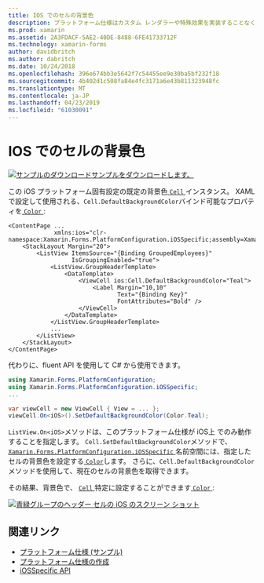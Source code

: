 ```yaml
---
title: IOS でのセルの背景色
description: プラットフォーム仕様はカスタム レンダラーや特殊効果を実装することなく、特定のプラットフォームでのみ利用できる機能の使用を可能にします。 この記事では、iOS でのセルの既定の背景色の設定 iOS プラットフォームに固有の使用方法について説明します。
ms.prod: xamarin
ms.assetid: 2A3FDACF-5AE2-40DE-8488-6FE41733712F
ms.technology: xamarin-forms
author: davidbritch
ms.author: dabritch
ms.date: 10/24/2018
ms.openlocfilehash: 396e674bb3e5642f7c54455ee9e30ba5bf232f18
ms.sourcegitcommit: 4b402d1c508fa84e4fc3171a6e43b811323948fc
ms.translationtype: MT
ms.contentlocale: ja-JP
ms.lasthandoff: 04/23/2019
ms.locfileid: "61030091"
---
```

# <a name="cell-background-color-on-ios"></a>IOS でのセルの背景色

[![サンプルのダウンロード](~/media/shared/download.png)サンプルをダウンロードします。](https://developer.xamarin.com/samples/xamarin-forms/userinterface/platformspecifics/)

この iOS プラットフォーム固有設定の既定の背景色[ `Cell` ](xref:Xamarin.Forms.Cell)インスタンス。 XAML で設定して使用される、`Cell.DefaultBackgroundColor`バインド可能なプロパティを[ `Color` ](xref:Xamarin.Forms.Color):

```xaml
<ContentPage ...
             xmlns:ios="clr-namespace:Xamarin.Forms.PlatformConfiguration.iOSSpecific;assembly=Xamarin.Forms.Core">
    <StackLayout Margin="20">
        <ListView ItemsSource="{Binding GroupedEmployees}"
                  IsGroupingEnabled="true">
            <ListView.GroupHeaderTemplate>
                <DataTemplate>
                    <ViewCell ios:Cell.DefaultBackgroundColor="Teal">
                        <Label Margin="10,10"
                               Text="{Binding Key}"
                               FontAttributes="Bold" />
                    </ViewCell>
                </DataTemplate>
            </ListView.GroupHeaderTemplate>
            ...
        </ListView>
    </StackLayout>
</ContentPage>
```

代わりに、fluent API を使用して C# から使用できます。

```csharp
using Xamarin.Forms.PlatformConfiguration;
using Xamarin.Forms.PlatformConfiguration.iOSSpecific;
...

var viewCell = new ViewCell { View = ... };
viewCell.On<iOS>().SetDefaultBackgroundColor(Color.Teal);
```

`ListView.On<iOS>`メソッドは、このプラットフォーム仕様が iOS上 でのみ動作することを指定します。  `Cell.SetDefaultBackgroundColor`メソッドで、 [ `Xamarin.Forms.PlatformConfiguration.iOSSpecific` ](xref:Xamarin.Forms.PlatformConfiguration.iOSSpecific)名前空間には、指定したセルの背景色を設定する[ `Color`](xref:Xamarin.Forms.Color)します。 さらに、`Cell.DefaultBackgroundColor`メソッドを使用して、現在のセルの背景色を取得できます。

その結果、背景色で、 [ `Cell` ](xref:Xamarin.Forms.Cell)特定に設定することができます[ `Color` ](xref:Xamarin.Forms.Color):

[![青緑グループのヘッダー セルの iOS のスクリーン ショット](cell-background-color-images/group-header-cell-color.png "青緑グループ ヘッダー セルで ListView")](cell-background-color-images/group-header-cell-color-large.png#lightbox "青緑グループ ヘッダー セルで ListView")

## <a name="related-links"></a>関連リンク

- [プラットフォーム仕様 (サンプル)](https://developer.xamarin.com/samples/xamarin-forms/userinterface/platformspecifics/)
- [プラットフォーム仕様の作成](~/xamarin-forms/platform/platform-specifics/index.md#creating-platform-specifics)
- [iOSSpecific API](xref:Xamarin.Forms.PlatformConfiguration.iOSSpecific)
